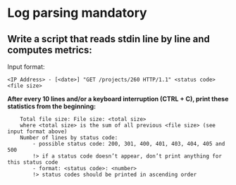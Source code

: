 # Log parsing mandatory

## Write a script that reads stdin line by line and computes metrics:
   
   Input format:
   
    <IP Address> - [<date>] "GET /projects/260 HTTP/1.1" <status code> <file size>
   
   **After every 10 lines and/or a keyboard interruption (CTRL + C), print these statistics from the beginning:**
        
        Total file size: File size: <total size>
        where <total size> is the sum of all previous <file size> (see input format above)
        Number of lines by status code:
            - possible status code: 200, 301, 400, 401, 403, 404, 405 and 500
            !> if a status code doesn’t appear, don’t print anything for this status code
            - format: <status code>: <number>
            !> status codes should be printed in ascending order
